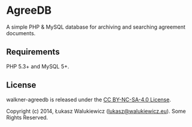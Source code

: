 # AgreeDB

A simple PHP & MySQL database for archiving and searching agreement documents.

## Requirements

PHP 5.3+ and MySQL 5+.

## License

walkner-agreedb is released under the [CC BY-NC-SA-4.0 License](https://github.com/morkai/walkner-agreedb/blob/master/license.md).

Copyright (c) 2014, Łukasz Walukiewicz (lukasz@walukiewicz.eu). Some Rights Reserved.
